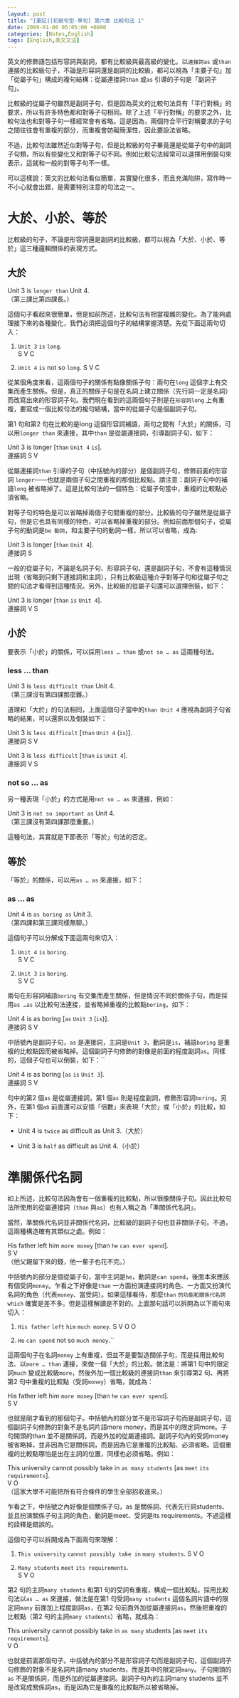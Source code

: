 ```yaml
---
layout: post
title: "[筆記][初級句型-單句] 第六章 比較句法 1"
date: 2009-01-06 05:05:00 +0800
categories: [Notes,English]
tags: [English,英文文法]
---
```


英文的修飾語包括形容詞與副詞，都有比較級與最高級的變化。以`連接詞as` 或`than` 連接的比較級句子，不論是形容詞還是副詞的比較級，都可以視為「主要子句」加「從屬子句」構成的複句結構：從屬連接詞`than` 或`as` 引導的子句是「副詞子句」。        

比較級的從屬子句雖然是副詞子句，但是因為英文的比較句法具有「平行對稱」的要求，所以有許多特色都和對等子句相同。除了上述「平行對稱」的要求之外，比較句法也和對等子句一樣經常會有省略。這是因為，兩個符合平行對稱要求的子句之間往往會有重複的部分，而重複會妨礙簡潔性，因此要設法省略。        

不過，比較句法雖然近似對等子句，但是比較級的句子畢竟還是從屬子句中的副詞子句類，所以有些變化又和對等子句不同。例如比較句法經常可以選擇用倒裝句來表示，這就和一般的對等子句不一樣。      

可以這樣說：英文的比較句法看似簡單，其實變化很多，而且充滿陷阱，寫作時一不小心就會出錯，是需要特別注意的句法之一。      

# 大於、小於、等於

比較級的句子，不論是形容詞還是副詞的比較級，都可以視為「大於、小於、等於」這三種邏輯關係的表現方式。        

## 大於

Unit 3 is `longer than` Unit 4.     
（第三課比第四課長。）  

這個句子看起來很簡單，但是如前所述，比較句法有相當複雜的變化。為了能夠處理接下來的各種變化，我們必須把這個句子的結構掌握清楚。先從下面這兩句切入：

1. `Unit 3` `is` `long`.    
S V C       

2. `Unit 4` `is` not so `long`. 
S V C     

從某個角度來看，這兩個句子的關係有點像關係子句：兩句在`long` 這個字上有交集而產生關係。但是，真正的關係子句是在名詞上建立關係（先行詞一定是名詞）而改寫出來的形容詞子句。我們現在看到的這兩個句子則是在`形容詞long` 上有重複，要寫成一個比較句法的複句結構，當中的從屬子句是個副詞子句。

第1 句和第2 句在比較的是long 這個形容詞補語，兩句之間有「大於」的關係，可以用`longer than` 來連接，其中`than` 是從屬連接詞，引導副詞子句，如下：        

Unit 3 is longer [`than` `Unit 4` `is`].        
連接詞 S V      

從屬連接詞`than` 引導的子句（中括號內的部分）是個副詞子句，修飾前面的形容詞 `longer`——也就是兩個子句之間重複的那個比較點。請注意：副詞子句中的補語`long` 被省略掉了。這是比較句法的一個特色：從屬子句當中，重複的比較點必須省略。       

對等子句的特色是可以省略掉兩個子句間重複的部分。比較級的句子雖然是從屬子句，但是它也具有同樣的特色，可以省略掉重複的部分。例如前面那個句子，從屬子句的動詞是`be 動詞`，和主要子句的動詞一樣，所以可以省略，成為:     

Unit 3 is longer [`than` `Unit 4`].     
連接詞 S        

一般的從屬子句，不論是名詞子句、形容詞子句、還是副詞子句，不會有這種情況出現（省略到只剩下連接詞和主詞），只有比較級這種介乎對等子句和從屬子句之間的句法才看得到這種情況。另外，比較級的從屬子句還可以選擇倒裝，如下：      

Unit 3 is longer [`than` `is` `Unit 4`].        
連接詞 V S       


## 小於 

要表示「小於」的關係，可以採用`less … than` 或`not so … as` 這兩種句法。   

### less … than

Unit 3 is `less difficult than` Unit 4.   
（第三課沒有第四課那麼難。）        

道理和「大於」的句法相同，上面這個句子當中的`than Unit 4` 應視為副詞子句省略的結果，可以還原以及倒裝如下：      

Unit 3 is `less difficult` [`than` `Unit 4` (`is`)].        
連接詞 S V      

Unit 3 is `less difficult` [`than` `is` `Unit 4`].      
連接詞 V S       

### not so … as
另一種表現「小於」的方式是用`not so … as` 來連接，例如：        

Unit 3 is `not so important as` Unit 4.     
（第三課沒有第四課那麼重要。）      

這種句法，其實就是下節表示「等於」句法的否定。

## 等於

「等於」的關係，可以用`as … as` 來連接，如下：

### as … as

Unit 4 is `as boring as` Unit 3.        
（第四課和第三課同樣無聊。）        

這個句子可以分解成下面這兩句來切入：        

1. `Unit 4` `is` `boring`.       
S V C       

2. `Unit 3` `is` `boring`.      
S V C       

兩句在形容詞補語`boring` 有交集而產生關係，但是情況不同於關係子句，而是採用`as …as` 以比較句法連接，並省略掉重複的比較點`boring`，如下：        


Unit 4 is as boring [`as` `Unit 3` (`is`)].     
連接詞 S V      

中括號內是副詞子句，`as` 是連接詞，主詞是`Unit 3`，動詞是`is`，補語`boring` 是重複的比較點因而被省略掉。這個副詞子句修飾的對像是前面的程度副詞`as`。同樣的，這個子句也可以倒裝，如下：``


Unit 4 is as boring [`as` `is` `Unit 3`].       
連接詞 S V      


句中的第2 個`as` 是從屬連接詞，第1 個`as` 則是程度副詞，修飾形容詞`boring`。另外，在第1 個`a`s 前面還可以安插「倍數」來表現「大於」或「小於」的比較，如下：     

- Unit 4 is `twice` as difficult as Unit 3.（大於） 

- Unit 3 is `half` as difficult as Unit 4.（小於）


# 準關係代名詞
如上所述，比較句法因為會有一個重複的比較點，所以很像關係子句。因此比較句法所使用的從屬連接詞（`than` 與`as`）也有人稱之為「準關係代名詞」。     

當然，準關係代名詞並非關係代名詞，比較級的副詞子句也並非關係子句。不過，這兩種構造確有其類似之處。例如：        

His father left him `more money` [than `he` `can ever spend`].      
S V     
（他父親留下來的錢，他一輩子也花不完。）    

中括號內的部分是個從屬子句，當中主詞是`he`，動詞是`can spend`，後面本來應該有個受詞`money`。乍看之下好像是`than` 一方面扮演連接詞的角色、一方面又扮演代名詞的角色（代表`money`、當受詞）。如果這樣看待，那麼`than` `的功能和關係代名詞which` 確實是差不多。但是這樣解讀是不對的。上面那句話可以拆開為以下兩句來切入：       

1. `His father` `left` `him` `much money`.
S V O O     

2. `He` `can spend` not so `much money`.``


這兩個句子在名詞`money` 上有重複，但並不是要製造關係子句，而是採用比較句法、以`more … than` 連接，來做一個「大於」的比較。做法是：將第1 句中的限定詞`much` 變成比較級`more`，然後外加一個比較級的連接詞`than` 來引導第2 句、再將第2 句中重複的比較點（受詞`money`）省略，就成為：       


His father left him `more money` [than `he` `can ever spend`].      
S V     

也就是剛才看到的那個句子。中括號內的部分並不是形容詞子句而是副詞子句，這個副詞子句修飾的對象不是名詞片語more money，而是其中的限定詞more。子句開頭的than 並不是關係詞，而是外加的從屬連接詞。副詞子句內的受詞money 被省略掉，並非因為它是關係詞，而是因為它是重複的比較點、必須省略。這個重複的比較點哪怕是出在主詞的位置，同樣也必須省略。例如：       


This university cannot possibly take in `as many students` [as `meet` `its requirements`].      
V O     
（這家大學不可能把所有符合條件的學生全部招收進來。）        

乍看之下，中括號之內好像是個關係子句，as 是關係詞、代表先行詞students、並且扮演關係子句主詞的角色，動詞是meet、受詞是its requirements。不過這樣的詮釋是錯誤的。     

這個句子可以拆開成為下面兩句來理解：        

1. `This university` `cannot possibly take in` `many students`. 
S V O       

2. `Many students` `meet` `its requirements`.   
S V O       

第2 句的主詞`many students` 和第1 句的受詞有重複，構成一個比較點。採用比較句法以`as … as` 來連接，做法是在第1 句受詞`many students` 這個名詞片語中的限定詞`many` 前面加上程度副詞`as`，在第2 句前面外加從屬連接詞`as`，然後把重複的比較點（第2 句的主詞`many students`）省略，就成為：        


This university cannot possibly take in `as many` students [as `meet` `its requirements`].      
V O     

也就是前面那個句子。中括號內的部分不是形容詞子句而是副詞子句，這個副詞子句修飾的對象不是名詞片語many students，而是其中的限定詞`many`。子句開頭的`as` 不是關係詞，而是外加的從屬連接詞。副詞子句內的主詞many students 並不是改寫成關係詞as，而是因為它是重複的比較點所以被省略掉。
